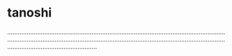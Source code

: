 # tanoshi
...........................................................................................................................................................................................................................................................................................................